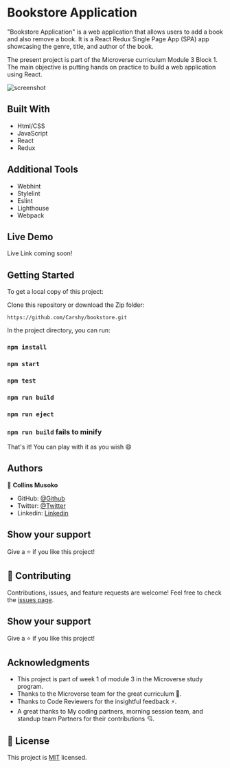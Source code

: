 # Bookstore Application

"Bookstore Application" is a web application that allows users to add a book and also remove a book. It is a React Redux Single Page App (SPA) app showcasing the genre, title, and author of the book.

The present project is part of the Microverse curriculum Module 3 Block 1. The main objective is putting hands on practice to build a web application using React.

![screenshot](img/photo1.PNG)

## Built With

- Html/CSS
- JavaScript
- React
- Redux

## Additional Tools

- Webhint
- Stylelint
- Eslint
- Lighthouse
- Webpack

## Live Demo 

Live Link coming soon!

## Getting Started

To get a local copy of this project:

Clone this repository or download the Zip folder:
```
https://github.com/Carshy/bookstore.git
```
 
In the project directory, you can run:

### `npm install`

### `npm start`

### `npm test`

### `npm run build`

### `npm run eject`

### `npm run build` fails to minify

That's it! You can play with it as you wish :smile:

## Authors

👤 **Collins Musoko**

- GitHub: [@Github](https://github.com/Carshy)
- Twitter: [@Twitter](https://twitter.com/CarshyCollins)
- Linkedin: [Linkedin](https://www.linkedin.com/in/collins-musoko-864881120/)

## Show your support

Give a ⭐️ if you like this project!

## 🤝 Contributing

Contributions, issues, and feature requests are welcome!
Feel free to check the [issues page](https://github.com/Carshy/bookstore/issues).

## Show your support

Give a ⭐️ if you like this project!

## Acknowledgments

- This project is part of week 1 of module 3 in the Microverse study program.
- Thanks to the Microverse team for the great curriculum 🙌.
- Thanks to Code Reviewers for the insightful feedback ⚡.
- A great thanks to My coding partners, morning session team, and standup team Partners for their contributions 💘.

## 📝 License

This project is [MIT](https://github.com/Carshy/readme-template/blob/master/MIT.md) licensed.